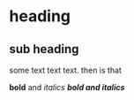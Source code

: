 # heading
## sub heading

some text text  text.  then is that   

**bold** and *italics* ***bold and italics***